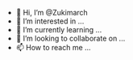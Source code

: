 - 👋 Hi, I’m @Zukimarch
- 👀 I’m interested in ...
- 🌱 I’m currently learning ...
- 💞️ I’m looking to collaborate on ...
- 📫 How to reach me ...

<!---
Zukimarch/Zukimarch is a ✨ special ✨ repository because its `README.md` (this file) appears on your GitHub profile.
You can click the Preview link to take a look at your changes.
--->
